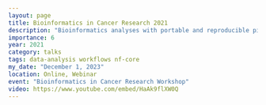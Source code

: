 ```yaml
---
layout: page
title: Bioinformatics in Cancer Research 2021
description: "Bioinformatics analyses with portable and reproducible pipelines on public data"
importance: 6
year: 2021
category: talks
tags: data-analysis workflows nf-core
my_date: "December 1, 2023"
location: Online, Webinar
event: "Bioinformatics in Cancer Research Workshop"
video: https://www.youtube.com/embed/HaAk9flXW0Q
---
```


